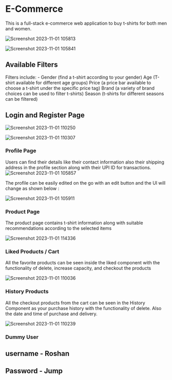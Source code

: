 # E-Commerce

This is a full-stack e-commerce web application to buy t-shirts for both men and women.

![Screenshot 2023-11-01 105813](https://github.com/RoshanAswal/E-Commerce/assets/73030476/d5a95d19-af76-4414-8303-ab9f0061660b)

![Screenshot 2023-11-01 105841](https://github.com/RoshanAswal/E-Commerce/assets/73030476/3d6701f9-9099-4ac3-93a8-f7c4e48292e9)

## Available Filters

Filters include: - 
Gender (find a t-shirt according to your gender)
Age (T-shirt available for different age groups)
Price (a price bar available to choose a t-shirt under the specific price tag)
Brand (a variety of brand choices can be used to filter t-shirts)
Season (t-shirts for different seasons can be filtered)

## Login and Register Page

![Screenshot 2023-11-01 110250](https://github.com/RoshanAswal/E-Commerce/assets/73030476/2b6add19-777b-4e17-8902-18aefb4fa1eb)

![Screenshot 2023-11-01 110307](https://github.com/RoshanAswal/E-Commerce/assets/73030476/1476e3d0-efe5-4f17-a444-cba7edf74502)


### Profile Page

Users can find their details like their contact information also their shipping address in the profile section along with their UPI ID
for transactions.
![Screenshot 2023-11-01 105857](https://github.com/RoshanAswal/E-Commerce/assets/73030476/722eea00-7aeb-4df6-9ac0-8e1470a7ec79)

The profile can be easily edited on the go with an edit button and the UI will change as shown below :

![Screenshot 2023-11-01 105911](https://github.com/RoshanAswal/E-Commerce/assets/73030476/ca41670d-24f7-4f25-94d9-ab387d8e180a)


### Product Page

The product page contains t-shirt information along with suitable recommendations according to the selected items

![Screenshot 2023-11-01 114336](https://github.com/RoshanAswal/E-Commerce/assets/73030476/490cb2d7-2757-4c86-8dd4-ea351fdf02b4)


### Liked Products / Cart

All the favorite products can be seen inside the liked component with the functionality of delete, increase capacity, and checkout 
the products

![Screenshot 2023-11-01 110036](https://github.com/RoshanAswal/E-Commerce/assets/73030476/d6c5f0ea-f948-48e3-bfa3-f26cd5f42cdd)


### History Products

All the checkout products from the cart can be seen in the History Component as your purchase history with the functionality of delete.
Also the date and time of purchase and delivery.

![Screenshot 2023-11-01 110239](https://github.com/RoshanAswal/E-Commerce/assets/73030476/3ce0fcf1-7da6-4109-881c-7e8942908183)


### Dummy User
## username - Roshan
## Password - Jump
